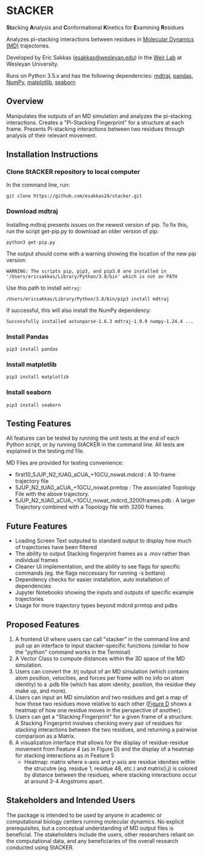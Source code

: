 # StACKER
**St**acking **A**nalysis and **C**onformational **K**inetics for **E**xamining **R**esidues

Analyzes pi-stacking interactions between residues in [Molecular Dynamics (MD)](https://github.com/esakkas24/stacker/docs/background.md) trajectories.

Developed by Eric Sakkas ([esakkas@wesleyan.edu](mailto:esakkas@wesleyan.edu)) in the [Weir Lab](https://weirlab.research.wesleyan.edu/) at Wesleyan University.

Runs on Python 3.5.x and has the following dependencies: [mdtraj](https://www.mdtraj.org/1.9.8.dev0/index.html), [pandas](https://pandas.pydata.org/), [NumPy](https://numpy.org/doc/stable/index.html), [matplotlib](https://matplotlib.org/stable/), [seaborn](https://seaborn.pydata.org/index.html)

## Overview

Manipulates the outputs of an MD simulation and analyzes the pi-stacking interactions. Creates a "Pi-Stacking Fingerprint" for a structure at each frame. Presents Pi-stacking interactions between two residues through analysis of their relevant movement.

## Installation Instructions

### Clone StACKER repository to local computer

In the command line, run:
```
git clone https://github.com/esakkas24/stacker.git
```

### Download mdtraj
Installing mdtraj presents issues on the newest version of pip. To fix this, run the script get-pip.py to download an older version of pip:
```
python3 get-pip.py
```
The output should come with a warning showing the location of the new pip version:
```
WARNING: The scripts pip, pip3, and pip3.8 are installed in '/Users/ericsakkas/Library/Python/3.8/bin' which is not on PATH
```

Use this path to install `mdtraj`:
```
/Users/ericsakkas/Library/Python/3.8/bin/pip3 install mdtraj
```

If successful, this will also install the NumPy dependency:

```
Successfully installed astunparse-1.6.3 mdtraj-1.9.9 numpy-1.24.4 ...
```

### Install Pandas
```
pip3 install pandas
```
### Install matplotlib
```
pip3 install matplotlib
```
### Install seaborn
```
pip3 install seaborn
```
## Testing Features

All features can be tested by running the unit tests at the end of each Python script, or by running StACKER in the command line. All tests are explained in the testing.md file.

MD Files are provided for testing convenience:
- first10_5JUP_N2_tUAG_aCUA_+1GCU_nowat.mdcrd : A 10-frame trajectory file
- 5JUP_N2_tUAG_aCUA_+1GCU_nowat.prmtop : The associated Topology File with the above trajectory.
- 5JUP_N2_tUAG_aCUA_+1GCU_nowat_mdcrd_3200frames.pdb : A larger Trajectory combined with a Topology file with 3200 frames.

## Future Features

- Loading Screen Text outputed to standard output to display how much of trajectories have been filtered
- The ability to output Stacking fingerprint frames as a .mov rather than individual frames
- Cleaner UI implementation, and the ability to see flags for specific commands (eg. the flags neccessary for running -s bottaro)
- Dependency checks for easier installation, auto installation of dependencies
- Jupyter Notebooks showing the inputs and outputs of specific example trajectories
- Usage for more trajectory types beyond mdcrd prmtop and pdbs

## Proposed Features

1) A frontend UI where users can call "stacker" in the command line and pull up an interface to input stacker-specific functions (similar to how the "python" command works in the Terminal)
2) A Vector Class to compute distances within the 3D space of the MD simulation.
3) Users can convert the .trj output of an MD simulation (which contains atom position, velocities, and forces per frame with no info on atom identity) to a .pdb file (which has atom idenity, position, the residue they make up, and more).
4) Users can input an MD simulation and two residues and get a map of how those two residues move relative to each other ([Figure D](https://www.mdpi.com/ijms/ijms-23-01417/article_deploy/html/images/ijms-23-01417-g005.png) shows a heatmap of how one residue moves in the perspective of another).
5) Users can get a "Stacking Fingerprint" for a given frame of a structure. A Stacking Fingerprint involves checking every pair of residues for stacking interactions between the two residues, and returning a pairwise comparison as a Matrix.
6) A visualization interface that allows for the display of residue-residue movement from Feature 4 (as in Figure D) and the display of a heatmap for stacking interactions as in Feature 5
    - Heatmap: matrix where x-axis and y-axis are residue idenities within the strucutre (eg. residue 1, residue 48, etc.) and matrix(i,j) is colored by distance between the residues, where stacking interactions occur at around 3-4 Angstroms apart.

## Stakeholders and Intended Users

The package is intended to be used by anyone in academic or computational biology centers running molecular dynamics. No explicit prerequisites, but a conceptual understanding of MD output files is beneficial. The stakeholders include the users, other researchers reliant on the computational data, and any beneficiaries of the overall research conducted using StACKER.

